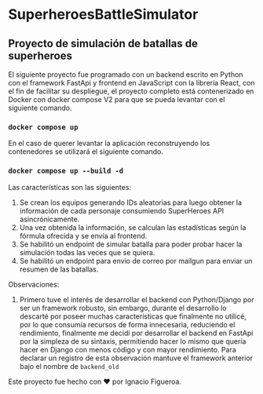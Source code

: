# SuperheroesBattleSimulator

## Proyecto de simulación de batallas de superheroes

El siguiente proyecto fue programado con un backend escrito en Python con el framework FastApi y frontend en JavaScript con la librería React,
con el fin de facilitar su despliegue, el proyecto completo está contenerizado en Docker con docker compose V2 para que se pueda levantar con el siguiente comando.

### `docker compose up`

En el caso de querer levantar la aplicación reconstruyendo los contenedores se utilizará el siguiente comando.

### `docker compose up --build -d`

Las características son las siguientes:

1. Se crean los equipos generando IDs aleatorias para luego obtener la información de cada personaje consumiendo SuperHeroes API asincrónicamente.
2. Una vez obtenida la información, se calculan las estadísticas según la fórmula ofrecida y se envía al frontend.
3. Se habilitó un endpoint de simular batalla para poder probar hacer la simulación todas las veces que se quiera.
4. Se habilitó un endpoint para envío de correo por mailgun para enviar un resumen de las batallas.

Observaciones:

1. Primero tuve el interés de desarrollar el backend con Python/Django por ser un framework robusto, sin embargo, durante el desarrollo lo descarté
por poseer muchas características que finalmente no utilicé, por lo que consumía recursos de forma innecesaria, reduciendo el rendimiento, finalmente
me decidí por desarrollar el backend en FastApi por la simpleza de su sintaxis, permitiendo hacer lo mismo que quería hacer en Django con menos código
y con mayor rendimiento. Para declarar un registro de esta observación mantuve el framework anterior bajo el nombre de `backend_old`

Este proyecto fue hecho con ♥ por Ignacio Figueroa.

